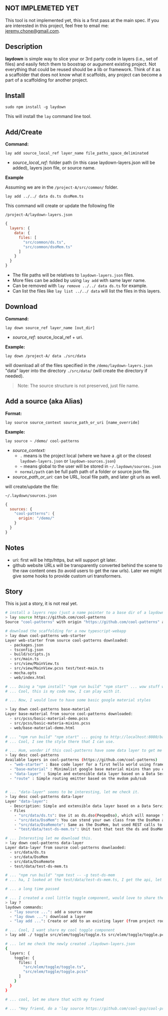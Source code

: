 ## NOT IMPLEMETED YET

This tool is not implemented yet, this is a first pass at the main spec. If you are interested in this project, feel free to email me: jeremy.chone@gmail.com.

## Description

**laydown** is simple way to slice your or 3rd party code in layers (i.e., set of files) and easily fetch them to boostrap or augument existing project. Not everything that could be reused should be a lib or framework. Think of it as a scaffolder that does not know what it scaffolds, any project can become a part of a scaffolding for another project.

## Install 

```
sudo npm install -g laydown
```

This will install the `lay` command line tool.

## Add/Create

**Command:**

`lay add source_local_ref layer_name file_paths_space_deliminated`

- _source_local_ref:_ folder path (in this case laydown-layers.json will be added), layers json file, or source name.

**Example**

Assuming we are in the `/project-A/src/common/` folder.

`lay add ../../ data ds.ts dsoMem.ts`

This command will create or update the following file 

`/project-A/laydown-layers.json`
```js
{
  layers: {
    data: {
      files: [
        "src/common/ds.ts",
        "src/common/dsoMem.ts"
      ]
    }
  }
}
```


- The file paths will be relatives to `laydown-layers.json` files.
- More files can be added by using `lay add` with same layer name. 
- Can be removed with `lay remove ../../ data ds.ts` for example. 
- Can list the files like `lay list ../../ data` will list the files in this layers. 

## Download

**Command:**

`lay down source_ref layer_name [out_dir]`

- _source_ref:_ source_local_ref + uri.

**Example:**

`lay down /project-A/ data ./src/data`

will download all of the files specified in the `/demo/laydown-layers.json` "data" layer into the directory `./src/data/` (will create the directory if needed). 

> Note: The source structure is not preserved, just file name. 

## Add a source (aka Alias)

**Format:**

`lay source source_context source_path_or_uri [name_override]`

**Example:**

`lay source ~ /demo/ cool-patterns`

- _source_context:_
  - `.` means is the project local (where we have a .git or the closest `laydown-layers.json` or `laydown-sources.json`)
  - `~` means global to the user will be stored in `~/.laydown/sources.json`
  - `normal/path` can be full path path of a folder or source json file.
- _source_path_or_uri:_ can be URL, local file path, and later git urls as well. 

will create/update the file: 

`~/.laydown/sources.json`

```js
{
  sources: {
    "cool-patterns": {
      origin: "/demo/"
    }
  }
}
```


## Notes

- uri: first will be http/https, but will support git later. 
- github website URLs will be transparently converted behind the scene to the raw content ones (to avoid users to get the raw urls). Later we might give some hooks to provide custom uri transformers.


## Story

This is just a story, it is not real yet. 

```sh
# install a layers repo (just a name pointer to a base dir of a laydown-layers.json or a layers json file)
> lay source https://github.com/cool-patterns
Source "cool-patterns" with origin "https://github.com/cool-patterns" added to "~/laydown/sources.json"

# download the scaffolding for a new typescript-webapp
> lay down cool-patterns web-starter
Layer web-starter from source cool-patterns downloaded:
  - packages.json 
  - tsconfig.json
  - build/scripts.js
  - src/main.ts
  - src/view/MainView.ts
  - src/view/MainView.pcss test/test-main.ts
  - mocha.opts
  - web/index.html

# ... Doing a "npm install" "npm run build" "npm start" ... wow stuff works!! 
# ... Cool, this is my code now, I can play with it.

# ... Now, I would love to have some basic google material styles

> lay down cool-patterns base-material
Layer base-material from source cool-patterns downloaded: 
  - src/pcss/basic-material-demo.pcss
  - src/pcss/basic-materia-mixins.pcss
  - web/base-material-demo.html

# ... "npm run build" "npm start" ... going to http://localhost:8080/base-material-demo.html
# ... Cool, I see the style there that I can use. 

# ... Hum, wonder if this cool-patterns have some data layer to get me started.
> lay desc cool-patterns
Available layers in cool-patterns (https://github.com/cool-patterns)
  - "web-starter" : Base code layer for a first hello world using framework ..., post-css, and build scripts ..., ...
  - "base-material" : Minimalist google base material mixins than you can reuse in your app code
  - "data-layer" : Simple and extensible data layer based on a Data Service Object model. Contains a DsoMem for quick prototyping, and DsoRemote base class for remote access
  - "route" : Simple routing emitter based on the mvdom pub/sub
 

# ... "data-layer" seems to be interesting, let me check it.
> lay desc cool-patterns data-layer
Layer "data-layer": 
  - Description: Simple and extensible data layer based on a Data Service Object model. Contains a DsoMem for quick prototyping, and DsoRemote base class for remote access
  - Files
    - "src/data/ds.ts": Use it as ds.dso(PeopeDso), which will manage the PeopleDso object as a singleton (create only the first time called)
    - "src/data/DsoMem": You can stend your own class from the DsoMem as "class Contact extends DsoMem<number>" (where number is the id type)
    - "src/data/DsoRemote": Same as the DsoMem, but used REST calls to get data from server. 
    - "test/data/test-ds-mem.ts": Unit test that test the ds and DsoMem (test can be run with -g test-ds-mem. 

# ... Interesting let me download this. 
> lay down cool-patterns data-layer
Layer data-layer from source cool-patterns downlaoded:
  - src/data/ds.ts
  - src/data/DsoMem
  - src/data/DsoRemote
  - test/data/test-ds-mem.ts

# ... "npm run build" "npm test -- -g test-ds-mem
# ... ha, I looked at the test/data/test-ds-mem.ts, I get the api, let me give it a try

# ... a long time passed

# ... I created a cool little toggle component, would love to share the code
> lay ?
laydown commands:
  - "lay source ...": add a source name
  - "lay down ...": download a layer
  - "lay add ...": Create or add to an existing layer (from project root try "lay add ./ my-first-layer src/some-file.js src/another-file.js" and check "./laydown-layers.json")

# ... Cool, I want share my cool toggle component
> lay add ./ toggle src/elem/toggle/toggle.ts src/elem/toggle/toggle.pcss

# ... let me check the newly created ./laydown-layers.json
{
  layers: {
    toggle: {
      files: [
        "src/elem/toggle/toggle.ts",
        "src/elem/toggle/toggle.pcss"
      ]
    }
  }
}

# ... cool, let me share that with my friend

# ... "Hey friend, do a 'lay source https://github.com/cool-guy/cool-project' and then 'lay down cool-project toggle' and that should get you started. Best!"
``` 
